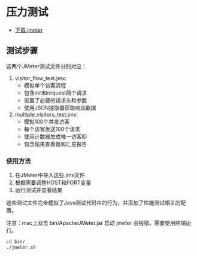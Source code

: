 # 压力测试

- [下载 jmeter](https://jmeter.apache.org/download_jmeter.cgi)

## 测试步骤

这两个JMeter测试文件分别对应：

1. visitor_flow_test.jmx:
    - 模拟单个访客流程
    - 包含init和request两个请求
    - 设置了必要的请求头和参数
    - 使用JSON提取器获取响应数据
2. multiple_visitors_test.jmx:
    - 模拟100个并发访客
    - 每个访客发送100个请求
    - 使用计数器生成唯一访客ID
    - 包含结果查看器和汇总报告

### 使用方法

1. 在JMeter中导入这些.jmx文件
2. 根据需要调整HOST和PORT变量
3. 运行测试并查看结果

这些测试文件完全模拟了Java测试代码中的行为，并添加了性能测试相关的配置。

注意：mac上双击 bin/ApacheJMeter.jar 启动 jmeter 会报错，需要使用终端运行。

```bash
cd bin/
./jmeter.sh
```
